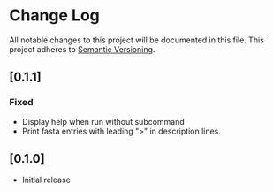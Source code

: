 # Change Log

All notable changes to this project will be documented in this file.
This project adheres to [Semantic Versioning](http://semver.org/).

## [0.1.1]

### Fixed

- Display help when run without subcommand
- Print fasta entries with leading ">" in description lines.

## [0.1.0]

- Initial release
